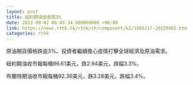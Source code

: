 ```yaml
---
layout: post
title: 紐約期油低收逾3%
date: 2022-09-02 06:45:34.000000000 +08:00
link: https://news.rthk.hk/rthk/ch/component/k2/1665217-20220902.htm
categories: rthk
---
```


原油期貨價格跌逾3%。投資者繼續擔心疫情打擊全球經濟及原油需求。

紐約期油收市報每桶86.61美元，跌2.94美元，跌幅3.3%。

布蘭特期油收市報每桶92.36美元，跌3.28美元，跌幅3.4%。
